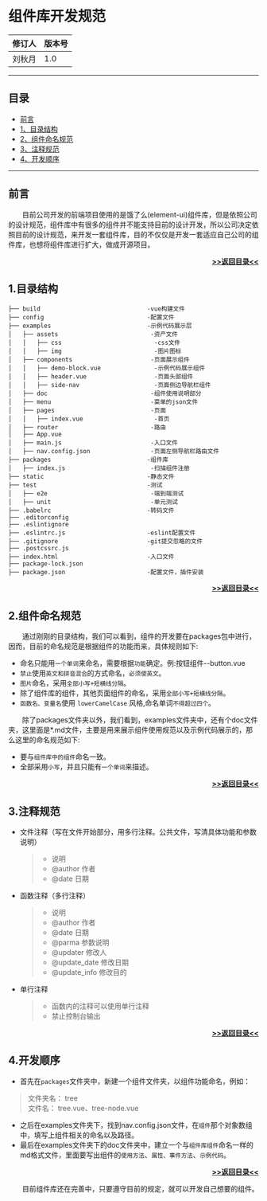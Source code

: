 # 组件库开发规范
修订人|版本号
-|-
刘秋月|1.0

---
## 目录
- [前言](#前言)
- [1、目录结构](#1.目录结构)
- [2、组件命名规范](#2.组件命名规范)
- [3、注释规范](#3.注释规范)
- [4、开发顺序](#4.开发顺序)

---

## 前言
&emsp;&emsp;目前公司开发的前端项目使用的是饿了么(element-ui)组件库，但是依照公司的设计规范，组件库中有很多的组件并不能支持目前的设计开发，所以公司决定依照目前的设计规范，来开发一套组件库，目的不仅仅是开发一套适应自己公司的组件库，也想将组件库进行扩大，做成开源项目。

[**<p align="right">>>返回目录<<</p>**](#目录)

## 1.目录结构
```
├── build                              -vue构建文件
├── config                             -配置文件
├── examples                           -示例代码展示层
│   ├── assets                          -资产文件
│   │   ├── css                          -css文件
│   │   ├── img                          -图片图标
│   ├── components                      -页面展示组件
│   │   ├── demo-block.vue               -示例代码展示组件
│   │   ├── header.vue                   -页面头部组件
│   │   ├── side-nav                     -页面侧边导航栏组件
│   ├── doc                             -组件使用说明部分
│   ├── menu                            -菜单的json文件
│   ├── pages                           -页面
│   │   ├── index.vue                    -首页
│   ├── router                          -路由
│   ├── App.vue
│   ├── main.js                         -入口文件
│   ├── nav.config.json                 -页面左侧导航栏路由文件
├── packages                           -组件库
│   ├── index.js                        -扫描组件注册
├── static                             -静态文件
├── test                               -测试
│   ├── e2e                             -端到端测试
│   ├── unit                            -单元测试
├── .babelrc                           -转码文件
├── .editorconfig
├── .eslintignore
├── .eslintrc.js                       -eslint配置文件
├── .gitignore                         -git提交忽略的文件
├── .postcssrc.js
├── index.html                         -入口文件
├── package-lock.json
├── package.json                       -配置文件，插件安装
```

[**<p align="right">>>返回目录<<</p>**](#目录)

## 2.组件命名规范
&emsp;&emsp;通过刚刚的目录结构，我们可以看到，组件的开发要在packages包中进行，因而，目前的命名规范是根据组件的功能而来，具体规则如下:
- 命名只能用`一个单词`来命名，需要根据`功能`确定。例:按钮组件--button.vue
- `禁止`使用`英文和拼音混合`的方式命名，`必须使英文`。
- `图片`命名，采用`全部小写+短横线分隔`。
- 除了组件库的组件，其他页面组件的命名，采用`全部小写+短横线分隔`。
- `函数名、变量名`使用 `lowerCamelCase` 风格,命名单词`不得超过四个`。  

&emsp;&emsp;除了packages文件夹以外，我们看到，examples文件夹中，还有个doc文件夹，这里面是*.md文件，主要是用来展示组件使用规范以及示例代码展示的，那么这里的命名规范如下:
- 要与`组件库中的组件`命名一致。
- 全部采用`小写`，并且只能有`一个单词`来描述。

[**<p align="right">>>返回目录<<</p>**](#目录)

## 3.注释规范
- 文件注释（写在文件开始部分，用多行注释。公共文件，写清具体功能和参数说明）
    >    - 说明
    >    - @author           作者
    >    - @date             日期

- 函数注释（多行注释）
    >    - 说明
    >    - @author           作者
    >    - @date             日期
    >    - @parma            参数说明
    >    - @updater          修改人
    >    - @update_date      修改日期
    >    - @update_info      修改目的
    
- 单行注释
    >    - 函数内的注释可以使用单行注释
    >    - 禁止控制台输出

[**<p align="right">>>返回目录<<</p>**](#目录)

## 4.开发顺序
- 首先在`packages`文件夹中，新建一个组件文件夹，以组件功能命名，例如：
> 文件夹名： tree  
> 文件名： tree.vue、tree-node.vue
- 之后在examples文件夹下，找到nav.config.json文件，在`组件`那个对象数组中，填写上组件相关的命名以及路径。
- 最后在examples文件夹下的doc文件夹中，建立一个与`组件库组件`命名一样的md格式文件，里面要写出组件的`使用方法`、`属性、事件方法`、`示例代码`。

[**<p align="right">>>返回目录<<</p>**](#目录)

&emsp;&emsp;目前组件库还在完善中，只要遵守目前的规定，就可以开发自己想要的组件。